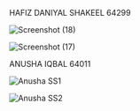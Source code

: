 
HAFIZ DANIYAL SHAKEEL 64299

![Screenshot (18)](https://user-images.githubusercontent.com/60693890/126045824-06ac6d2b-c0b7-426e-8d57-d342ce466d79.png)

![Screenshot (17)](https://user-images.githubusercontent.com/60693890/126045825-a7a019ce-bcfd-4101-90d3-0fc12c805e50.png)

ANUSHA IQBAL 64011

![Anusha SS1](https://user-images.githubusercontent.com/76884898/126046054-b91808ef-a554-4459-b0e2-6f3ebebd9cc0.PNG)

![Anusha SS2](https://user-images.githubusercontent.com/76884898/126046055-fab93d1a-a06f-4002-a538-26490a62d2e6.PNG)
